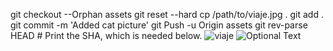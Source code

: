 git checkout --Orphan assets
git reset --hard
cp /path/to/viaje.jpg .
git add .
git commit -m 'Added cat picture'
git Push -u Origin assets
git rev-parse HEAD  # Print the SHA, which is needed below.
![viaje](https://raw.githubusercontent.com/{user}/{repo}/{sha}/viaje.jpg)
![Optional Text](../master/image/viaje.jpg)

